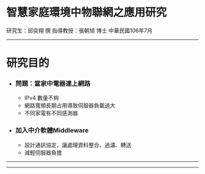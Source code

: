 # 智慧家庭環境中物聯網之應用研究

研究生：邱奕翔 撰
指導教授：張朝旭 博士
中華民國106年7月

---
# 研究目的

- ### 問題：當家中電器連上網路
	- IPv4 數量不夠
	- 網路寬頻長期占用導致伺服器負載過大
	- 不同家電有不同感測器


- ### 加入中介軟體Middleware
	- 設計通訊協定，讓處理資料整合、過濾、轉送
	- 減輕伺服器負擔


---

---
